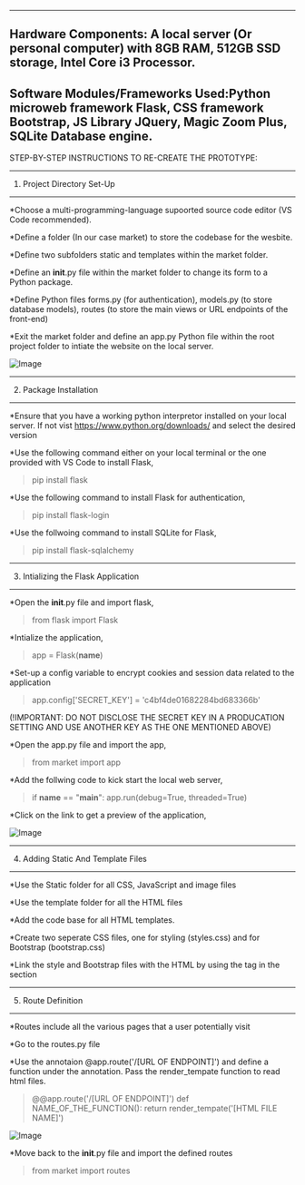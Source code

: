 -------------------------------------------------------------------------------------------------------------------------------------------------------
Hardware Components: A local server (Or personal computer) with 8GB RAM, 512GB SSD storage, Intel Core i3 Processor.
-------------------------------------------------------------------------------------------------------------------------------------------------------
Software Modules/Frameworks Used:Python microweb framework Flask, CSS framework Bootstrap, JS Library JQuery, Magic Zoom Plus, SQLite Database engine.
--------------------------------------------------------------------------------------------------------------------------------------------------------




STEP-BY-STEP INSTRUCTIONS TO RE-CREATE THE PROTOTYPE:

--------------------------------------------------------------------------------------------------------------------------------------------------------------
1. Project Directory Set-Up
---------------------------------------------------------------------------------------------------------------------------------------------------------------
*Choose a multi-programming-language supoorted source code editor (VS Code recommended).

*Define a folder (In our case market) to store the codebase for the wesbite.

*Define two subfolders static and templates within the market folder.

*Define an __init__.py file within the market folder to change its form to a Python package.

*Define Python files forms.py (for authentication), models.py (to store database models), routes (to store the main views or URL endpoints of the front-end)

*Exit the market folder and define an app.py Python file within the root project folder to intiate the website on the local server.

![Image](https://user-images.githubusercontent.com/102164507/177009387-c1d5757a-294d-4071-9894-083909e886fc.PNG)


---------------------------------------------------------------------------------------------------------------------------------------------------------------
2. Package Installation
---------------------------------------------------------------------------------------------------------------------------------------------------------------
*Ensure that you have a working python interpretor installed on your local server. If not vist https://www.python.org/downloads/ and select the desired version

*Use the following command either on your local terminal or the one provided with VS Code to install Flask,
>pip install flask

*Use the following command to install Flask for authentication,
>pip install flask-login

*Use the follwoing command to install SQLite for Flask,
>pip install flask-sqlalchemy

---------------------------------------------------------------------------------------------------------------------------------------------------------------
3. Intializing the Flask Application
---------------------------------------------------------------------------------------------------------------------------------------------------------------
*Open the __init__.py file and import flask,
>from flask import Flask

*Intialize the application,
>app = Flask(__name__)

*Set-up a config variable to encrypt cookies and session data related to the application
>app.config['SECRET_KEY'] = 'c4bf4de01682284bd683366b' 

(!IMPORTANT: DO NOT DISCLOSE THE SECRET KEY IN A PRODUCATION SETTING AND USE ANOTHER KEY AS THE ONE MENTIONED ABOVE)

*Open the app.py file and import the app,
>from market import app

*Add the follwing code to kick start the local web server,

>if __name__ == "__main__":
>    app.run(debug=True, threaded=True)

*Click on the link to get a preview of the application,

![Image](https://user-images.githubusercontent.com/102164507/177009301-22d02cf2-1792-4f59-b695-7f13ae83e5ff.PNG)

--------------------------------------------------------------------------------------------------------------------------------------------------------------

4. Adding Static And Template Files

--------------------------------------------------------------------------------------------------------------------------------------------------------------

*Use the Static folder for all CSS, JavaScript and image files

*Use the template folder for all the HTML files

*Add the code base for all HTML templates. 

*Create two seperate CSS files, one for styling (styles.css) and for Bootstrap (bootstrap.css)

*Link the style and Bootstrap files with the HTML by using the <link/> tag in the <head> section

--------------------------------------------------------------------------------------------------------------------------------------------------------------

5. Route Definition

--------------------------------------------------------------------------------------------------------------------------------------------------------------

*Routes include all the various pages that a user potentially visit

*Go to the routes.py file

*Use the annotaion @app.route('/[URL OF ENDPOINT]') and define a function under the annotation. Pass the render_tempate function to read html files.

>@@app.route('/[URL OF ENDPOINT]') 
>def NAME_OF_THE_FUNCTION():
>    return render_tempate('[HTML FILE NAME]')  

![Image](https://user-images.githubusercontent.com/102164507/177010920-ee8d0857-c605-4076-ba1e-6e497a73eaf1.PNG
)

*Move back to the __init__.py file and import the defined routes

>from market import routes